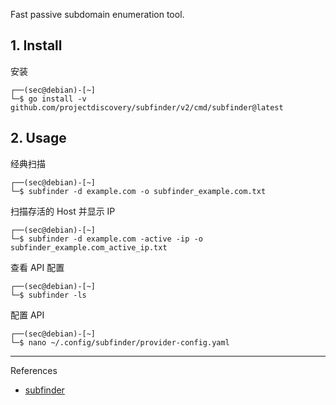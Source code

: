 Fast passive subdomain enumeration tool.

## 1. Install

安装

```
┌──(sec@debian)-[~]
└─$ go install -v github.com/projectdiscovery/subfinder/v2/cmd/subfinder@latest
```

## 2. Usage

经典扫描

```
┌──(sec@debian)-[~]
└─$ subfinder -d example.com -o subfinder_example.com.txt
```

扫描存活的 Host 并显示 IP

```
┌──(sec@debian)-[~]
└─$ subfinder -d example.com -active -ip -o subfinder_example.com_active_ip.txt
```

查看 API 配置

```
┌──(sec@debian)-[~]
└─$ subfinder -ls
```

配置 API

```
┌──(sec@debian)-[~]
└─$ nano ~/.config/subfinder/provider-config.yaml
```

---

References

- [subfinder](https://github.com/projectdiscovery/subfinder)

